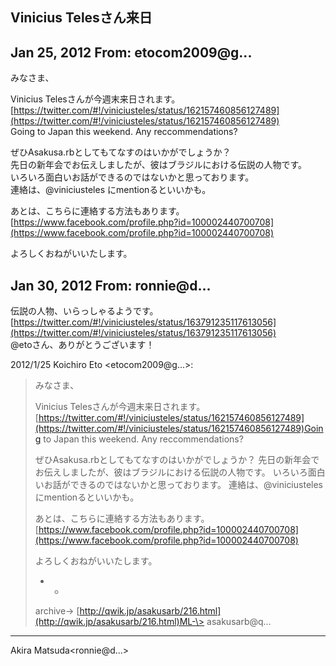 ## Vinicius Telesさん来日

## Jan 25, 2012 From: etocom2009@g...

みなさま、

Vinicius Telesさんが今週末来日されます。  
[https://twitter.com/#!/viniciusteles/status/162157460856127489](https://twitter.com/#!/viniciusteles/status/162157460856127489)  
Going to Japan this weekend. Any reccommendations?

ぜひAsakusa.rbとしてもてなすのはいかがでしょうか？  
先日の新年会でお伝えしましたが、彼はブラジルにおける伝説の人物です。  
いろいろ面白いお話ができるのではないかと思っております。  
連絡は、@viniciusteles にmentionるといいかも。

あとは、こちらに連絡する方法もあります。  
[https://www.facebook.com/profile.php?id=100002440700708](https://www.facebook.com/profile.php?id=100002440700708)

よろしくおねがいいたします。

## Jan 30, 2012 From: ronnie@d...

伝説の人物、いらっしゃるようです。  
[https://twitter.com/#!/viniciusteles/status/163791235117613056](https://twitter.com/#!/viniciusteles/status/163791235117613056)  
@etoさん、ありがとうございます！

2012/1/25 Koichiro Eto \<etocom2009@g...\>:

> みなさま、
> 
> Vinicius Telesさんが今週末来日されます。[https://twitter.com/#!/viniciusteles/status/162157460856127489](https://twitter.com/#!/viniciusteles/status/162157460856127489)Going to Japan this weekend. Any reccommendations?
> 
> ぜひAsakusa.rbとしてもてなすのはいかがでしょうか？ 先日の新年会でお伝えしましたが、彼はブラジルにおける伝説の人物です。 いろいろ面白いお話ができるのではないかと思っております。 連絡は、@viniciusteles にmentionるといいかも。
> 
> あとは、こちらに連絡する方法もあります。[https://www.facebook.com/profile.php?id=100002440700708](https://www.facebook.com/profile.php?id=100002440700708)
> 
> よろしくおねがいいたします。
> 
> - -
> 
> archive-\> [http://qwik.jp/asakusarb/216.html](http://qwik.jp/asakusarb/216.html)ML-\> asakusarb@q...
* * *

Akira Matsuda\<ronnie@d...\>

